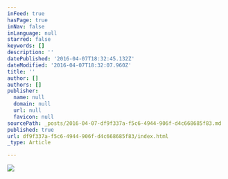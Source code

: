 ```yaml
---
inFeed: true
hasPage: true
inNav: false
inLanguage: null
starred: false
keywords: []
description: ''
datePublished: '2016-04-07T18:32:45.132Z'
dateModified: '2016-04-07T18:32:07.960Z'
title: ''
author: []
authors: []
publisher:
  name: null
  domain: null
  url: null
  favicon: null
sourcePath: _posts/2016-04-07-df9f337a-f5c6-4944-906f-d4c668685f83.md
published: true
url: df9f337a-f5c6-4944-906f-d4c668685f83/index.html
_type: Article

---
```

![](https://the-grid-user-content.s3-us-west-2.amazonaws.com/6fdcbb8f-5dee-49e3-8140-6746c1f72d37.jpg)